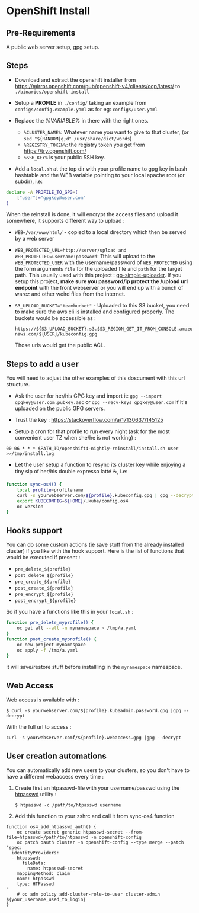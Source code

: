 # OpenShift Install

## Pre-Requirements

A public web server setup, gpg setup.

## Steps

* Download and extract the openshift installer from
https://mirror.openshift.com/pub/openshift-v4/clients/ocp/latest/ to
`./binaries/openshift-install`

* Setup a **PROFILE** in `./config/` taking an example from `configs/config.example.yaml` as for eg: `configs/user.yaml`

* Replace the *%VARIABLE%* in there with the right ones.

  - `%CLUSTER_NAME%`: Whatever name you want to give to that cluster, (or `sed "${RANDOM}q;d" /usr/share/dict/words`)
  - `%REGISTRY_TOKEN%`: the registry token you get from https://try.openshift.com/
  - `%SSH_KEY%` is your public SSH key.

* Add a `local.sh` at the top dir with your profile name to gpg key in bash hashtable and the WEB variable pointing to your local apache root (or subdir), i.e:

```bash
declare -A PROFILE_TO_GPG=(
    ["user"]="gpgkey@user.com"
)

```
When the reinstall is done, it will encrypt the access files and upload it somewhere, it supports different way to upload : 

* `WEB=/var/www/html/` - copied to a local directory which then be served by a web server

* `WEB_PROTECTED_URL=http://server/upload and WEB_PROTECTED=username:password`: 
Tthis will upload to the `WEB_PROTECTED_USER` with the username/password of `WEB_PROTECTED` using the form arguments `file` for the uploaded file and `path` for the target path. 
This usually used with this project : [go-simple-uploader](https://github.com/chmouel/go-simple-uploader). If you setup this project, **make sure you password/ip protect the /upload url endpoint** with the front webserver or you will end up with a bunch of warez and other weird files from the internet.

* `S3_UPLOAD_BUCKET="teambucket"` - Uploaded to this S3 bucket, you need to make sure the aws cli is installed and configured properly. The buckets would be accessible as :

  `https://${S3_UPLOAD_BUCKET}.s3.$S3_REGION_GET_IT_FROM_CONSOLE.amazonaws.com/${USER}/kubeconfig.gpg`

  Those urls would get the public ACL.

## Steps to add a user
  You will need to adjust the other examples of this doscument with this url structure.

* Ask the user for her/his GPG key and import it: `gpg --import gpgkey@user.com.pubkey.asc` or `gpg
   --recv-keys gpgkey@user.com` if it's uploaded on the public GPG servers.

* Trust the key : https://stackoverflow.com/a/17130637/145125

* Setup a cron for that profile to run every night (ask for the most convenient user TZ when she/he is not working) :

`00 06 * * * $PATH_TO/openshift4-nightly-reinstall/install.sh user >>/tmp/install.log`

* Let the user setup a function to resync its cluster key while enjoying a tiny sip of her/his double expresso latté ☕️, i.e:

```bash
function sync-os4() {
    local profile=profilename
    curl -s yourwebserver.com/${profile}.kubeconfig.gpg | gpg --decrypt > ${HOME}/.kube/config.os4
    export KUBECONFIG=${HOME}/.kube/config.os4
    oc version
}
```

## Hooks support

You can do some custom actions (ie save stuff from the already installed cluster) if you like with the hook support. Here is the list of functions that would be executed if present :

* `pre_delete_${profile}`
* `post_delete_${profile}`
* `pre_create_${profile}`
* `post_create_${profile}`
* `pre_encrypt_${profile}`
* `post_encrypt_${profile}`

So if you have a functions like this in your `local.sh` :

```bash
function pre_delete_myprofile() {
    oc get all --all -n mynamespace > /tmp/a.yaml
}
function post_create_myprofile() {
    oc new-project mynamespace
    oc apply -f /tmp/a.yaml
}

```

it will save/restore stuff before installling in the `mynamespace` namespace.


## Web Access

Web access is available with :

```shell
$ curl -s yourwebserver.com/${profile}.kubeadmin.password.gpg |gpg --decrypt
```

With the full url to access :

```shell
curl -s yourwebserver.comf/${profile}.webaccess.gpg |gpg --decrypt
```

## User creation automations

You can automatically add new users to your clusters, so you don't have to have a different webaccess every time :


1. Create first an htpasswd-file with your username/passwd using the [htpasswd](https://httpd.apache.org/docs/current/programs/htpasswd.html) utility :

   ```shell
   $ htpasswd -c /path/to/htpasswd username
   ```

2. Add this function to your zshrc and call it from sync-os4 function
``` shell
function os4_add_htpasswd_auth() {
    oc create secret generic htpasswd-secret --from-file=htpasswd=/path/to/htpasswd -n openshift-config
    oc patch oauth cluster -n openshift-config --type merge --patch "spec:
  identityProviders:
  - htpasswd:
      fileData:
        name: htpasswd-secret
    mappingMethod: claim
    name: htpasswd
    type: HTPasswd
"
    # oc adm policy add-cluster-role-to-user cluster-admin ${your_username_used_to_login}
}
```
